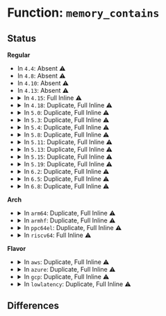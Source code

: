 # Function: <code>memory_contains</code>

## Status
<b>Regular</b>
<ul>
<li>
In <code>4.4</code>: Absent ⚠️
</li>
<li>
In <code>4.8</code>: Absent ⚠️
</li>
<li>
In <code>4.10</code>: Absent ⚠️
</li>
<li>
In <code>4.13</code>: Absent ⚠️
</li>
<li>
<details>
<summary>In <code>4.15</code>: Full Inline ⚠️</summary>

**Collision:** Unique Static

**Inline:** Full

**Transformation:** False

**Instances:**

```
In kernel/printk/printk.c (0)
Location: include/asm-generic/sections.h:87
Inline: True
```
</details>
</li>
<li>
<details>
<summary>In <code>4.18</code>: Duplicate, Full Inline ⚠️</summary>

**Collision:** Static Duplication

**Inline:** Full

**Transformation:** False

**Instances:**

```
In kernel/printk/printk.c (ffffffff826f6822)
Location: include/asm-generic/sections.h:91
Inline: True
Inline callers:
  - kernel/printk/printk.c:printk_late_init
  - kernel/printk/printk.c:printk_late_init
  - kernel/printk/printk.c:printk_late_init
  - kernel/printk/printk.c:printk_late_init
  - kernel/printk/printk.c:printk_late_init
```
```
In kernel/jump_label.c (ffffffff8270024d)
Location: include/asm-generic/sections.h:91
Inline: True
Inline callers:
  - kernel/jump_label.c:jump_label_invalidate_initmem
```
</details>
</li>
<li>
<details>
<summary>In <code>5.0</code>: Duplicate, Full Inline ⚠️</summary>

**Collision:** Static Duplication

**Inline:** Full

**Transformation:** False

**Instances:**

```
In kernel/printk/printk.c (ffffffff828ad75c)
Location: include/asm-generic/sections.h:91
Inline: True
Inline callers:
  - kernel/printk/printk.c:printk_late_init
  - kernel/printk/printk.c:printk_late_init
  - kernel/printk/printk.c:printk_late_init
  - kernel/printk/printk.c:printk_late_init
  - kernel/printk/printk.c:printk_late_init
```
```
In kernel/jump_label.c (ffffffff828b7264)
Location: include/asm-generic/sections.h:91
Inline: True
Inline callers:
  - kernel/jump_label.c:jump_label_init
```
</details>
</li>
<li>
<details>
<summary>In <code>5.3</code>: Duplicate, Full Inline ⚠️</summary>

**Collision:** Static Duplication

**Inline:** Full

**Transformation:** False

**Instances:**

```
In kernel/printk/printk.c (ffffffff828c6112)
Location: include/asm-generic/sections.h:105
Inline: True
Inline callers:
  - kernel/printk/printk.c:printk_late_init
  - kernel/printk/printk.c:printk_late_init
  - kernel/printk/printk.c:printk_late_init
  - kernel/printk/printk.c:printk_late_init
  - kernel/printk/printk.c:printk_late_init
```
```
In kernel/jump_label.c (ffffffff828d083d)
Location: include/asm-generic/sections.h:105
Inline: True
Inline callers:
  - kernel/jump_label.c:jump_label_init
```
</details>
</li>
<li>
<details>
<summary>In <code>5.4</code>: Duplicate, Full Inline ⚠️</summary>

**Collision:** Static Duplication

**Inline:** Full

**Transformation:** False

**Instances:**

```
In kernel/printk/printk.c (ffffffff828ce757)
Location: include/asm-generic/sections.h:105
Inline: True
Inline callers:
  - kernel/printk/printk.c:printk_late_init
  - kernel/printk/printk.c:printk_late_init
  - kernel/printk/printk.c:printk_late_init
  - kernel/printk/printk.c:printk_late_init
  - kernel/printk/printk.c:printk_late_init
```
```
In kernel/jump_label.c (ffffffff828d8cb7)
Location: include/asm-generic/sections.h:105
Inline: True
Inline callers:
  - kernel/jump_label.c:jump_label_init
```
</details>
</li>
<li>
<details>
<summary>In <code>5.8</code>: Duplicate, Full Inline ⚠️</summary>

**Collision:** Static Duplication

**Inline:** Full

**Transformation:** False

**Instances:**

```
In kernel/printk/printk.c (ffffffff82cefbab)
Location: include/asm-generic/sections.h:108
Inline: True
Inline callers:
  - kernel/printk/printk.c:printk_late_init
  - kernel/printk/printk.c:printk_late_init
  - kernel/printk/printk.c:printk_late_init
  - kernel/printk/printk.c:printk_late_init
  - kernel/printk/printk.c:printk_late_init
```
```
In kernel/jump_label.c (ffffffff82cf8554)
Location: include/asm-generic/sections.h:108
Inline: True
Inline callers:
  - kernel/jump_label.c:jump_label_init
```
</details>
</li>
<li>
<details>
<summary>In <code>5.11</code>: Duplicate, Full Inline ⚠️</summary>

**Collision:** Static Duplication

**Inline:** Full

**Transformation:** False

**Instances:**

```
In kernel/printk/printk.c (ffffffff82fdc3fc)
Location: include/asm-generic/sections.h:108
Inline: True
Inline callers:
  - kernel/printk/printk.c:printk_late_init
  - kernel/printk/printk.c:printk_late_init
  - kernel/printk/printk.c:printk_late_init
  - kernel/printk/printk.c:printk_late_init
  - kernel/printk/printk.c:printk_late_init
```
```
In kernel/debug/debug_core.c (ffffffff8119651a)
Location: include/asm-generic/sections.h:108
Inline: True
Inline callers:
  - kernel/debug/debug_core.c:kgdb_free_init_mem
```
```
In kernel/static_call.c (ffffffff81239c76)
Location: include/asm-generic/sections.h:108
Inline: True
```
```
In kernel/jump_label.c (ffffffff82fe524d)
Location: include/asm-generic/sections.h:108
Inline: True
Inline callers:
  - kernel/jump_label.c:jump_label_init
```
</details>
</li>
<li>
<details>
<summary>In <code>5.13</code>: Duplicate, Full Inline ⚠️</summary>

**Collision:** Static Duplication

**Inline:** Full

**Transformation:** False

**Instances:**

```
In kernel/printk/printk.c (ffffffff831e715c)
Location: include/asm-generic/sections.h:108
Inline: True
Inline callers:
  - kernel/printk/printk.c:printk_late_init
  - kernel/printk/printk.c:printk_late_init
  - kernel/printk/printk.c:printk_late_init
  - kernel/printk/printk.c:printk_late_init
  - kernel/printk/printk.c:printk_late_init
```
```
In kernel/debug/debug_core.c (ffffffff811974ca)
Location: include/asm-generic/sections.h:108
Inline: True
Inline callers:
  - kernel/debug/debug_core.c:kgdb_free_init_mem
```
```
In kernel/static_call.c (ffffffff8123e3b0)
Location: include/asm-generic/sections.h:108
Inline: True
```
```
In kernel/jump_label.c (ffffffff831ef978)
Location: include/asm-generic/sections.h:108
Inline: True
Inline callers:
  - kernel/jump_label.c:jump_label_init
```
</details>
</li>
<li>
<details>
<summary>In <code>5.15</code>: Duplicate, Full Inline ⚠️</summary>

**Collision:** Static Duplication

**Inline:** Full

**Transformation:** False

**Instances:**

```
In kernel/printk/printk.c (ffffffff832cb2ed)
Location: include/asm-generic/sections.h:108
Inline: True
Inline callers:
  - kernel/printk/printk.c:printk_late_init
  - kernel/printk/printk.c:printk_late_init
  - kernel/printk/printk.c:printk_late_init
  - kernel/printk/printk.c:printk_late_init
  - kernel/printk/printk.c:printk_late_init
```
```
In kernel/debug/debug_core.c (ffffffff811c1138)
Location: include/asm-generic/sections.h:108
Inline: True
Inline callers:
  - kernel/debug/debug_core.c:kgdb_free_init_mem
```
```
In kernel/static_call.c (ffffffff81278e90)
Location: include/asm-generic/sections.h:108
Inline: True
```
```
In kernel/jump_label.c (ffffffff832d50c5)
Location: include/asm-generic/sections.h:108
Inline: True
Inline callers:
  - kernel/jump_label.c:jump_label_init
```
</details>
</li>
<li>
<details>
<summary>In <code>5.19</code>: Duplicate, Full Inline ⚠️</summary>

**Collision:** Static Duplication

**Inline:** Full

**Transformation:** False

**Instances:**

```
In kernel/printk/printk.c (ffffffff8347e98d)
Location: include/asm-generic/sections.h:91
Inline: True
Inline callers:
  - kernel/printk/printk.c:printk_late_init
  - kernel/printk/printk.c:printk_late_init
  - kernel/printk/printk.c:printk_late_init
  - kernel/printk/printk.c:printk_late_init
  - kernel/printk/printk.c:printk_late_init
```
```
In kernel/debug/debug_core.c (ffffffff811f4708)
Location: include/asm-generic/sections.h:91
Inline: True
Inline callers:
  - kernel/debug/debug_core.c:kgdb_free_init_mem
```
```
In kernel/static_call_inline.c (ffffffff812cbcea)
Location: include/asm-generic/sections.h:91
Inline: True
Inline callers:
  - kernel/static_call_inline.c:__static_call_init
```
```
In kernel/jump_label.c (ffffffff834897d5)
Location: include/asm-generic/sections.h:91
Inline: True
Inline callers:
  - kernel/jump_label.c:jump_label_init
```
</details>
</li>
<li>
<details>
<summary>In <code>6.2</code>: Duplicate, Full Inline ⚠️</summary>

**Collision:** Static Duplication

**Inline:** Full

**Transformation:** False

**Instances:**

```
In kernel/printk/printk.c (ffffffff83eaa750)
Location: include/asm-generic/sections.h:91
Inline: True
Inline callers:
  - kernel/printk/printk.c:printk_late_init
  - kernel/printk/printk.c:printk_late_init
  - kernel/printk/printk.c:printk_late_init
  - kernel/printk/printk.c:printk_late_init
  - kernel/printk/printk.c:printk_late_init
```
```
In kernel/debug/debug_core.c (ffffffff8123b638)
Location: include/asm-generic/sections.h:91
Inline: True
Inline callers:
  - kernel/debug/debug_core.c:kgdb_free_init_mem
```
```
In kernel/static_call_inline.c (ffffffff8133368a)
Location: include/asm-generic/sections.h:91
Inline: True
Inline callers:
  - kernel/static_call_inline.c:__static_call_init
```
```
In kernel/jump_label.c (ffffffff83eb9eca)
Location: include/asm-generic/sections.h:91
Inline: True
Inline callers:
  - kernel/jump_label.c:jump_label_init
```
</details>
</li>
<li>
<details>
<summary>In <code>6.5</code>: Duplicate, Full Inline ⚠️</summary>

**Collision:** Static Duplication

**Inline:** Full

**Transformation:** False

**Instances:**

```
In kernel/printk/printk.c (ffffffff836cf710)
Location: include/asm-generic/sections.h:91
Inline: True
Inline callers:
  - kernel/printk/printk.c:printk_late_init
  - kernel/printk/printk.c:printk_late_init
  - kernel/printk/printk.c:printk_late_init
  - kernel/printk/printk.c:printk_late_init
  - kernel/printk/printk.c:printk_late_init
```
```
In kernel/debug/debug_core.c (ffffffff81252648)
Location: include/asm-generic/sections.h:91
Inline: True
Inline callers:
  - kernel/debug/debug_core.c:kgdb_free_init_mem
```
```
In kernel/static_call_inline.c (ffffffff81364385)
Location: include/asm-generic/sections.h:91
Inline: True
Inline callers:
  - kernel/static_call_inline.c:__static_call_init
```
```
In kernel/jump_label.c (ffffffff836df51a)
Location: include/asm-generic/sections.h:91
Inline: True
Inline callers:
  - kernel/jump_label.c:jump_label_init
```
</details>
</li>
<li>
<details>
<summary>In <code>6.8</code>: Duplicate, Full Inline ⚠️</summary>

**Collision:** Static Duplication

**Inline:** Full

**Transformation:** False

**Instances:**

```
In kernel/printk/printk.c (ffffffff83900b20)
Location: include/asm-generic/sections.h:91
Inline: True
Inline callers:
  - kernel/printk/printk.c:printk_late_init
  - kernel/printk/printk.c:printk_late_init
  - kernel/printk/printk.c:printk_late_init
  - kernel/printk/printk.c:printk_late_init
  - kernel/printk/printk.c:printk_late_init
```
```
In kernel/debug/debug_core.c (ffffffff8126c498)
Location: include/asm-generic/sections.h:91
Inline: True
Inline callers:
  - kernel/debug/debug_core.c:kgdb_free_init_mem
```
```
In kernel/static_call_inline.c (ffffffff8138d2ba)
Location: include/asm-generic/sections.h:91
Inline: True
Inline callers:
  - kernel/static_call_inline.c:__static_call_init
```
```
In kernel/jump_label.c (ffffffff83911b5a)
Location: include/asm-generic/sections.h:91
Inline: True
Inline callers:
  - kernel/jump_label.c:jump_label_init
```
</details>
</li>
</ul>
<b>Arch</b>
<ul>
<li>
<details>
<summary>In <code>arm64</code>: Duplicate, Full Inline ⚠️</summary>

**Collision:** Static Duplication

**Inline:** Full

**Transformation:** False

**Instances:**

```
In kernel/printk/printk.c (ffff800011445f94)
Location: include/asm-generic/sections.h:105
Inline: True
Inline callers:
  - kernel/printk/printk.c:printk_late_init
  - kernel/printk/printk.c:printk_late_init
  - kernel/printk/printk.c:printk_late_init
  - kernel/printk/printk.c:printk_late_init
  - kernel/printk/printk.c:printk_late_init
```
```
In kernel/jump_label.c (ffff80001145184c)
Location: include/asm-generic/sections.h:105
Inline: True
Inline callers:
  - kernel/jump_label.c:jump_label_init
```
</details>
</li>
<li>
<details>
<summary>In <code>armhf</code>: Duplicate, Full Inline ⚠️</summary>

**Collision:** Static Duplication

**Inline:** Full

**Transformation:** False

**Instances:**

```
In arch/arm/kernel/stacktrace.c (c030ee34)
Location: include/asm-generic/sections.h:105
Inline: True
Inline callers:
  - arch/arm/kernel/stacktrace.c:save_trace
```
```
In arch/arm/kernel/traps.c (c03101e0)
Location: include/asm-generic/sections.h:105
Inline: True
Inline callers:
  - arch/arm/kernel/traps.c:dump_backtrace_entry
```
```
In arch/arm/probes/kprobes/core.c (c0328148)
Location: include/asm-generic/sections.h:105
Inline: True
Inline callers:
  - arch/arm/probes/kprobes/core.c:arch_within_kprobe_blacklist
  - arch/arm/probes/kprobes/core.c:arch_within_kprobe_blacklist
  - arch/arm/probes/kprobes/core.c:arch_within_kprobe_blacklist
  - arch/arm/probes/kprobes/core.c:arch_within_kprobe_blacklist
```
```
In kernel/printk/printk.c (c15205ec)
Location: include/asm-generic/sections.h:105
Inline: True
Inline callers:
  - kernel/printk/printk.c:printk_late_init
  - kernel/printk/printk.c:printk_late_init
  - kernel/printk/printk.c:printk_late_init
  - kernel/printk/printk.c:printk_late_init
  - kernel/printk/printk.c:printk_late_init
```
</details>
</li>
<li>
<details>
<summary>In <code>ppc64el</code>: Duplicate, Full Inline ⚠️</summary>

**Collision:** Static Duplication

**Inline:** Full

**Transformation:** False

**Instances:**

```
In arch/powerpc/lib/code-patching.c (c0000000000a6ebc)
Location: include/asm-generic/sections.h:105
Inline: True
```
```
In kernel/printk/printk.c (c00000000136abe4)
Location: include/asm-generic/sections.h:105
Inline: True
Inline callers:
  - kernel/printk/printk.c:printk_late_init
  - kernel/printk/printk.c:printk_late_init
  - kernel/printk/printk.c:printk_late_init
  - kernel/printk/printk.c:printk_late_init
  - kernel/printk/printk.c:printk_late_init
```
```
In kernel/jump_label.c (c0000000013793d8)
Location: include/asm-generic/sections.h:105
Inline: True
Inline callers:
  - kernel/jump_label.c:jump_label_init
```
</details>
</li>
<li>
<details>
<summary>In <code>riscv64</code>: Full Inline ⚠️</summary>

**Collision:** Unique Static

**Inline:** Full

**Transformation:** False

**Instances:**

```
In kernel/printk/printk.c (ffffffe000007b8c)
Location: include/asm-generic/sections.h:105
Inline: True
Inline callers:
  - kernel/printk/printk.c:printk_late_init
  - kernel/printk/printk.c:printk_late_init
  - kernel/printk/printk.c:printk_late_init
  - kernel/printk/printk.c:printk_late_init
  - kernel/printk/printk.c:printk_late_init
```
</details>
</li>
</ul>
<b>Flavor</b>
<ul>
<li>
<details>
<summary>In <code>aws</code>: Duplicate, Full Inline ⚠️</summary>

**Collision:** Static Duplication

**Inline:** Full

**Transformation:** False

**Instances:**

```
In kernel/printk/printk.c (ffffffff828b744f)
Location: include/asm-generic/sections.h:105
Inline: True
Inline callers:
  - kernel/printk/printk.c:printk_late_init
  - kernel/printk/printk.c:printk_late_init
  - kernel/printk/printk.c:printk_late_init
  - kernel/printk/printk.c:printk_late_init
  - kernel/printk/printk.c:printk_late_init
```
```
In kernel/jump_label.c (ffffffff828c1b68)
Location: include/asm-generic/sections.h:105
Inline: True
Inline callers:
  - kernel/jump_label.c:jump_label_init
```
</details>
</li>
<li>
<details>
<summary>In <code>azure</code>: Duplicate, Full Inline ⚠️</summary>

**Collision:** Static Duplication

**Inline:** Full

**Transformation:** False

**Instances:**

```
In kernel/printk/printk.c (ffffffff828af6da)
Location: include/asm-generic/sections.h:105
Inline: True
Inline callers:
  - kernel/printk/printk.c:printk_late_init
  - kernel/printk/printk.c:printk_late_init
  - kernel/printk/printk.c:printk_late_init
  - kernel/printk/printk.c:printk_late_init
  - kernel/printk/printk.c:printk_late_init
```
```
In kernel/jump_label.c (ffffffff828ba208)
Location: include/asm-generic/sections.h:105
Inline: True
Inline callers:
  - kernel/jump_label.c:jump_label_init
```
</details>
</li>
<li>
<details>
<summary>In <code>gcp</code>: Duplicate, Full Inline ⚠️</summary>

**Collision:** Static Duplication

**Inline:** Full

**Transformation:** False

**Instances:**

```
In kernel/printk/printk.c (ffffffff828ca38b)
Location: include/asm-generic/sections.h:105
Inline: True
Inline callers:
  - kernel/printk/printk.c:printk_late_init
  - kernel/printk/printk.c:printk_late_init
  - kernel/printk/printk.c:printk_late_init
  - kernel/printk/printk.c:printk_late_init
  - kernel/printk/printk.c:printk_late_init
```
```
In kernel/jump_label.c (ffffffff828d48eb)
Location: include/asm-generic/sections.h:105
Inline: True
Inline callers:
  - kernel/jump_label.c:jump_label_init
```
</details>
</li>
<li>
<details>
<summary>In <code>lowlatency</code>: Duplicate, Full Inline ⚠️</summary>

**Collision:** Static Duplication

**Inline:** Full

**Transformation:** False

**Instances:**

```
In kernel/printk/printk.c (ffffffff828cf73d)
Location: include/asm-generic/sections.h:105
Inline: True
Inline callers:
  - kernel/printk/printk.c:printk_late_init
  - kernel/printk/printk.c:printk_late_init
  - kernel/printk/printk.c:printk_late_init
  - kernel/printk/printk.c:printk_late_init
  - kernel/printk/printk.c:printk_late_init
```
```
In kernel/jump_label.c (ffffffff828d9d0c)
Location: include/asm-generic/sections.h:105
Inline: True
Inline callers:
  - kernel/jump_label.c:jump_label_init
```
</details>
</li>
</ul>

## Differences
